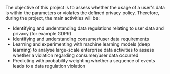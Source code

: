 The objective of this project is to assess whether the usage of a user's data is within the parameters or violates the defined privacy policy. Therefore, during the project, the main activities will be:
-   Identifying and understanding data regulations relating to user data and privacy (for example GDPR)
-   Identifying and understanding consumer/user data requirements
-   Learning and experimenting with machine learning models (deep learning) to analyse large-scale enterprise data activities to assess whether a violation regarding consumer/user data occurred
-   Predicting with probability weighting whether a sequence of events leads to a data regulation violation